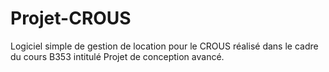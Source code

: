 # Projet-CROUS
Logiciel simple de gestion de location pour le CROUS réalisé dans le cadre du cours B353 intitulé Projet de conception avancé.
